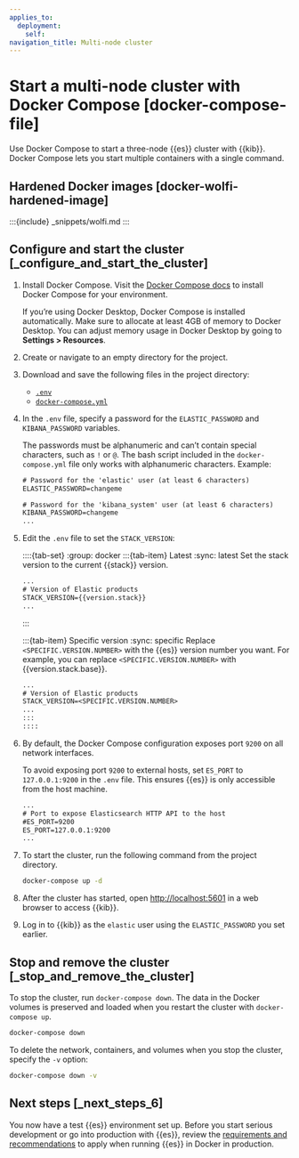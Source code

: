 ```yaml
---
applies_to:
  deployment:
    self:
navigation_title: Multi-node cluster
---
```


# Start a multi-node cluster with Docker Compose [docker-compose-file]

Use Docker Compose to start a three-node {{es}} cluster with {{kib}}. Docker Compose lets you start multiple containers with a single command.

## Hardened Docker images [docker-wolfi-hardened-image]

:::{include} _snippets/wolfi.md
:::

## Configure and start the cluster [_configure_and_start_the_cluster]

1. Install Docker Compose. Visit the [Docker Compose docs](https://docs.docker.com/compose/install/) to install Docker Compose for your environment.

    If you’re using Docker Desktop, Docker Compose is installed automatically. Make sure to allocate at least 4GB of memory to Docker Desktop. You can adjust memory usage in Docker Desktop by going to **Settings > Resources**.

2. Create or navigate to an empty directory for the project.
3. Download and save the following files in the project directory:

    * [`.env`](https://github.com/elastic/elasticsearch/blob/master/docs/reference/setup/install/docker/.env)
    * [`docker-compose.yml`](https://github.com/elastic/elasticsearch/blob/master/docs/reference/setup/install/docker/docker-compose.yml)

4. In the `.env` file, specify a password for the `ELASTIC_PASSWORD` and `KIBANA_PASSWORD` variables.

    The passwords must be alphanumeric and can’t contain special characters, such as `!` or `@`. The bash script included in the `docker-compose.yml` file only works with alphanumeric characters. Example:

    ```txt
    # Password for the 'elastic' user (at least 6 characters)
    ELASTIC_PASSWORD=changeme

    # Password for the 'kibana_system' user (at least 6 characters)
    KIBANA_PASSWORD=changeme
    ...
    ```

5. Edit the `.env` file to set the `STACK_VERSION`:

    ::::{tab-set}
    :group: docker
    :::{tab-item} Latest
    :sync: latest
    Set the stack version to the current {{stack}} version. 
    ```txt subs=true
    ...
    # Version of Elastic products
    STACK_VERSION={{version.stack}}
    ...
    ```
    :::

    :::{tab-item} Specific version
    :sync: specific
    Replace `<SPECIFIC.VERSION.NUMBER>` with the {{es}} version number you want. For example, you can replace `<SPECIFIC.VERSION.NUMBER>` with {{version.stack.base}}.
    ```txt subs=true
    ...
    # Version of Elastic products
    STACK_VERSION=<SPECIFIC.VERSION.NUMBER>
    ...
    :::
    ::::

6. By default, the Docker Compose configuration exposes port `9200` on all network interfaces.

    To avoid exposing port `9200` to external hosts, set `ES_PORT` to `127.0.0.1:9200` in the `.env` file. This ensures {{es}} is only accessible from the host machine.

    ```txt
    ...
    # Port to expose Elasticsearch HTTP API to the host
    #ES_PORT=9200
    ES_PORT=127.0.0.1:9200
    ...
    ```

7. To start the cluster, run the following command from the project directory.

    ```sh
    docker-compose up -d
    ```

8. After the cluster has started, open [http://localhost:5601](http://localhost:5601) in a web browser to access {{kib}}.
9. Log in to {{kib}} as the `elastic` user using the `ELASTIC_PASSWORD` you set earlier.


## Stop and remove the cluster [_stop_and_remove_the_cluster]

To stop the cluster, run `docker-compose down`. The data in the Docker volumes is preserved and loaded when you restart the cluster with `docker-compose up`.

```sh
docker-compose down
```

To delete the network, containers, and volumes when you stop the cluster, specify the `-v` option:

```sh
docker-compose down -v
```


## Next steps [_next_steps_6]

You now have a test {{es}} environment set up. Before you start serious development or go into production with {{es}}, review the [requirements and recommendations](/deploy-manage/deploy/self-managed/install-elasticsearch-docker-prod.md) to apply when running {{es}} in Docker in production.